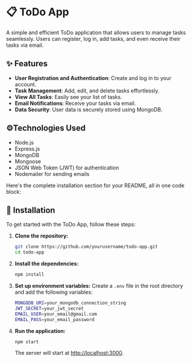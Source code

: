 # 📋 ToDo App

A simple and efficient ToDo application that allows users to manage tasks seamlessly. Users can register, log in, add tasks, and even receive their tasks via email.


## ✨ Features

- **User Registration and Authentication**: Create and log in to your account.
- **Task Management**: Add, edit, and delete tasks effortlessly.
- **View All Tasks**: Easily see your list of tasks.
- **Email Notifications**: Receive your tasks via email.
- **Data Security**: User data is securely stored using MongoDB.


## ⚙️Technologies Used

- Node.js
- Express.js
- MongoDB
- Mongoose
- JSON Web Token (JWT) for authentication
- Nodemailer for sending emails

Here's the complete installation section for your README, all in one code block:

## 🚀 Installation

To get started with the ToDo App, follow these steps:

1. **Clone the repository:**
   ```bash
   git clone https://github.com/yourusername/todo-app.git
   cd todo-app
   ```

2. **Install the dependencies:**
   ```bash
   npm install
   ```

3. **Set up environment variables:**
   Create a `.env` file in the root directory and add the following variables:
   ```bash
   MONGODB_URI=your_mongodb_connection_string
   JWT_SECRET=your_jwt_secret
   EMAIL_USER=your_email@gmail.com
   EMAIL_PASS=your_email_password
   ```

4. **Run the application:**
   ```bash
   npm start
   ```
   The server will start at [http://localhost:3000](http://localhost:3000).
```
